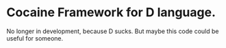 Cocaine Framework for D language.
================================

No longer in development, because D sucks. But maybe this code could be useful for someone.
